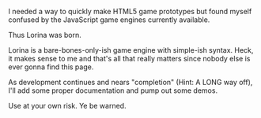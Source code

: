 I needed a way to quickly make HTML5 game prototypes but found myself confused by the JavaScript game engines currently available.

Thus Lorina was born.

Lorina is a bare-bones-only-ish game engine with simple-ish syntax.  Heck, it makes sense to me and that's all that really matters since nobody else is ever gonna find this page.

As development continues and nears "completion" (Hint: A LONG way off), I'll add some proper documentation and pump out some demos.

Use at your own risk.  Ye be warned.
